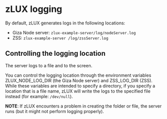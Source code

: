 # zLUX logging

By default, zLUX generates logs in the following locations:

* Giza Node server: `zlux-example-server/log/nodeServer.log`
* ZSS: `zlux-example-server /log/zssServer.log`

## Controlling the logging location

The server logs to a file and to the screen.

You can control the logging location through the environment variables ZLUX\_NODE\_LOG\_DIR \(the Giza Node server\) and ZSS\_LOG\_DIR \(ZSS\). While these variables are intended to specify a directory, if you specify a location that is a file name, zLUX will write the logs to the specified file instead \(for example: `/dev/null`\).

**NOTE**: If zLUX encounters a problem in creating the folder or file, the server runs \(but it might not perform logging properly\).


